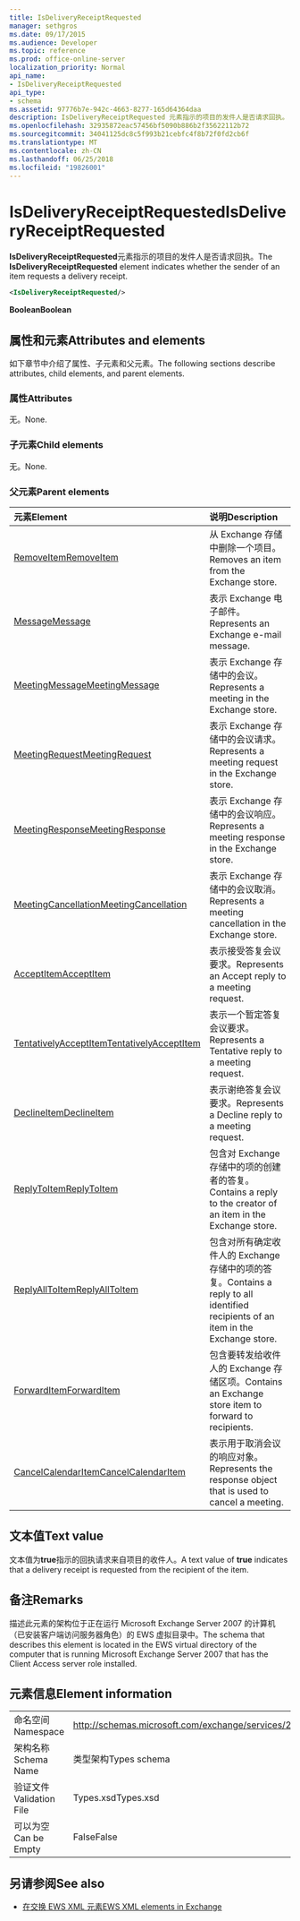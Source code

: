 ```yaml
---
title: IsDeliveryReceiptRequested
manager: sethgros
ms.date: 09/17/2015
ms.audience: Developer
ms.topic: reference
ms.prod: office-online-server
localization_priority: Normal
api_name:
- IsDeliveryReceiptRequested
api_type:
- schema
ms.assetid: 97776b7e-942c-4663-8277-165d64364daa
description: IsDeliveryReceiptRequested 元素指示的项目的发件人是否请求回执。
ms.openlocfilehash: 32935872eac57456bf5090b886b2f35622112b72
ms.sourcegitcommit: 34041125dc8c5f993b21cebfc4f8b72f0fd2cb6f
ms.translationtype: MT
ms.contentlocale: zh-CN
ms.lasthandoff: 06/25/2018
ms.locfileid: "19826001"
---
```

# <a name="isdeliveryreceiptrequested"></a><span data-ttu-id="8b90a-103">IsDeliveryReceiptRequested</span><span class="sxs-lookup"><span data-stu-id="8b90a-103">IsDeliveryReceiptRequested</span></span>

<span data-ttu-id="8b90a-104">**IsDeliveryReceiptRequested**元素指示的项目的发件人是否请求回执。</span><span class="sxs-lookup"><span data-stu-id="8b90a-104">The **IsDeliveryReceiptRequested** element indicates whether the sender of an item requests a delivery receipt.</span></span> 
  
```xml
<IsDeliveryReceiptRequested/>
```

 <span data-ttu-id="8b90a-105">**Boolean**</span><span class="sxs-lookup"><span data-stu-id="8b90a-105">**Boolean**</span></span>
## <a name="attributes-and-elements"></a><span data-ttu-id="8b90a-106">属性和元素</span><span class="sxs-lookup"><span data-stu-id="8b90a-106">Attributes and elements</span></span>

<span data-ttu-id="8b90a-107">如下章节中介绍了属性、子元素和父元素。</span><span class="sxs-lookup"><span data-stu-id="8b90a-107">The following sections describe attributes, child elements, and parent elements.</span></span>
  
### <a name="attributes"></a><span data-ttu-id="8b90a-108">属性</span><span class="sxs-lookup"><span data-stu-id="8b90a-108">Attributes</span></span>

<span data-ttu-id="8b90a-109">无。</span><span class="sxs-lookup"><span data-stu-id="8b90a-109">None.</span></span>
  
### <a name="child-elements"></a><span data-ttu-id="8b90a-110">子元素</span><span class="sxs-lookup"><span data-stu-id="8b90a-110">Child elements</span></span>

<span data-ttu-id="8b90a-111">无。</span><span class="sxs-lookup"><span data-stu-id="8b90a-111">None.</span></span>
  
### <a name="parent-elements"></a><span data-ttu-id="8b90a-112">父元素</span><span class="sxs-lookup"><span data-stu-id="8b90a-112">Parent elements</span></span>

|<span data-ttu-id="8b90a-113">**元素**</span><span class="sxs-lookup"><span data-stu-id="8b90a-113">**Element**</span></span>|<span data-ttu-id="8b90a-114">**说明**</span><span class="sxs-lookup"><span data-stu-id="8b90a-114">**Description**</span></span>|
|:-----|:-----|
|[<span data-ttu-id="8b90a-115">RemoveItem</span><span class="sxs-lookup"><span data-stu-id="8b90a-115">RemoveItem</span></span>](removeitem.md) <br/> |<span data-ttu-id="8b90a-116">从 Exchange 存储中删除一个项目。</span><span class="sxs-lookup"><span data-stu-id="8b90a-116">Removes an item from the Exchange store.</span></span>  <br/> |
|[<span data-ttu-id="8b90a-117">Message</span><span class="sxs-lookup"><span data-stu-id="8b90a-117">Message</span></span>](message-ex15websvcsotherref.md) <br/> |<span data-ttu-id="8b90a-118">表示 Exchange 电子邮件。</span><span class="sxs-lookup"><span data-stu-id="8b90a-118">Represents an Exchange e-mail message.</span></span>  <br/> |
|[<span data-ttu-id="8b90a-119">MeetingMessage</span><span class="sxs-lookup"><span data-stu-id="8b90a-119">MeetingMessage</span></span>](meetingmessage.md) <br/> |<span data-ttu-id="8b90a-120">表示 Exchange 存储中的会议。</span><span class="sxs-lookup"><span data-stu-id="8b90a-120">Represents a meeting in the Exchange store.</span></span>  <br/> |
|[<span data-ttu-id="8b90a-121">MeetingRequest</span><span class="sxs-lookup"><span data-stu-id="8b90a-121">MeetingRequest</span></span>](meetingrequest.md) <br/> |<span data-ttu-id="8b90a-122">表示 Exchange 存储中的会议请求。</span><span class="sxs-lookup"><span data-stu-id="8b90a-122">Represents a meeting request in the Exchange store.</span></span>  <br/> |
|[<span data-ttu-id="8b90a-123">MeetingResponse</span><span class="sxs-lookup"><span data-stu-id="8b90a-123">MeetingResponse</span></span>](meetingresponse.md) <br/> |<span data-ttu-id="8b90a-124">表示 Exchange 存储中的会议响应。</span><span class="sxs-lookup"><span data-stu-id="8b90a-124">Represents a meeting response in the Exchange store.</span></span>  <br/> |
|[<span data-ttu-id="8b90a-125">MeetingCancellation</span><span class="sxs-lookup"><span data-stu-id="8b90a-125">MeetingCancellation</span></span>](meetingcancellation.md) <br/> |<span data-ttu-id="8b90a-126">表示 Exchange 存储中的会议取消。</span><span class="sxs-lookup"><span data-stu-id="8b90a-126">Represents a meeting cancellation in the Exchange store.</span></span>  <br/> |
|[<span data-ttu-id="8b90a-127">AcceptItem</span><span class="sxs-lookup"><span data-stu-id="8b90a-127">AcceptItem</span></span>](acceptitem.md) <br/> |<span data-ttu-id="8b90a-128">表示接受答复会议要求。</span><span class="sxs-lookup"><span data-stu-id="8b90a-128">Represents an Accept reply to a meeting request.</span></span>  <br/> |
|[<span data-ttu-id="8b90a-129">TentativelyAcceptItem</span><span class="sxs-lookup"><span data-stu-id="8b90a-129">TentativelyAcceptItem</span></span>](tentativelyacceptitem.md) <br/> |<span data-ttu-id="8b90a-130">表示一个暂定答复会议要求。</span><span class="sxs-lookup"><span data-stu-id="8b90a-130">Represents a Tentative reply to a meeting request.</span></span>  <br/> |
|[<span data-ttu-id="8b90a-131">DeclineItem</span><span class="sxs-lookup"><span data-stu-id="8b90a-131">DeclineItem</span></span>](declineitem.md) <br/> |<span data-ttu-id="8b90a-132">表示谢绝答复会议要求。</span><span class="sxs-lookup"><span data-stu-id="8b90a-132">Represents a Decline reply to a meeting request.</span></span>  <br/> |
|[<span data-ttu-id="8b90a-133">ReplyToItem</span><span class="sxs-lookup"><span data-stu-id="8b90a-133">ReplyToItem</span></span>](replytoitem.md) <br/> |<span data-ttu-id="8b90a-134">包含对 Exchange 存储中的项的创建者的答复。</span><span class="sxs-lookup"><span data-stu-id="8b90a-134">Contains a reply to the creator of an item in the Exchange store.</span></span>  <br/> |
|[<span data-ttu-id="8b90a-135">ReplyAllToItem</span><span class="sxs-lookup"><span data-stu-id="8b90a-135">ReplyAllToItem</span></span>](replyalltoitem.md) <br/> |<span data-ttu-id="8b90a-136">包含对所有确定收件人的 Exchange 存储中的项的答复。</span><span class="sxs-lookup"><span data-stu-id="8b90a-136">Contains a reply to all identified recipients of an item in the Exchange store.</span></span>  <br/> |
|[<span data-ttu-id="8b90a-137">ForwardItem</span><span class="sxs-lookup"><span data-stu-id="8b90a-137">ForwardItem</span></span>](forwarditem.md) <br/> |<span data-ttu-id="8b90a-138">包含要转发给收件人的 Exchange 存储区项。</span><span class="sxs-lookup"><span data-stu-id="8b90a-138">Contains an Exchange store item to forward to recipients.</span></span>  <br/> |
|[<span data-ttu-id="8b90a-139">CancelCalendarItem</span><span class="sxs-lookup"><span data-stu-id="8b90a-139">CancelCalendarItem</span></span>](cancelcalendaritem.md) <br/> |<span data-ttu-id="8b90a-140">表示用于取消会议的响应对象。</span><span class="sxs-lookup"><span data-stu-id="8b90a-140">Represents the response object that is used to cancel a meeting.</span></span>  <br/> |
   
## <a name="text-value"></a><span data-ttu-id="8b90a-141">文本值</span><span class="sxs-lookup"><span data-stu-id="8b90a-141">Text value</span></span>

<span data-ttu-id="8b90a-142">文本值为**true**指示的回执请求来自项目的收件人。</span><span class="sxs-lookup"><span data-stu-id="8b90a-142">A text value of **true** indicates that a delivery receipt is requested from the recipient of the item.</span></span> 
  
## <a name="remarks"></a><span data-ttu-id="8b90a-143">备注</span><span class="sxs-lookup"><span data-stu-id="8b90a-143">Remarks</span></span>

<span data-ttu-id="8b90a-144">描述此元素的架构位于正在运行 Microsoft Exchange Server 2007 的计算机（已安装客户端访问服务器角色）的 EWS 虚拟目录中。</span><span class="sxs-lookup"><span data-stu-id="8b90a-144">The schema that describes this element is located in the EWS virtual directory of the computer that is running Microsoft Exchange Server 2007 that has the Client Access server role installed.</span></span>
  
## <a name="element-information"></a><span data-ttu-id="8b90a-145">元素信息</span><span class="sxs-lookup"><span data-stu-id="8b90a-145">Element information</span></span>

|||
|:-----|:-----|
|<span data-ttu-id="8b90a-146">命名空间</span><span class="sxs-lookup"><span data-stu-id="8b90a-146">Namespace</span></span>  <br/> |http://schemas.microsoft.com/exchange/services/2006/types  <br/> |
|<span data-ttu-id="8b90a-147">架构名称</span><span class="sxs-lookup"><span data-stu-id="8b90a-147">Schema Name</span></span>  <br/> |<span data-ttu-id="8b90a-148">类型架构</span><span class="sxs-lookup"><span data-stu-id="8b90a-148">Types schema</span></span>  <br/> |
|<span data-ttu-id="8b90a-149">验证文件</span><span class="sxs-lookup"><span data-stu-id="8b90a-149">Validation File</span></span>  <br/> |<span data-ttu-id="8b90a-150">Types.xsd</span><span class="sxs-lookup"><span data-stu-id="8b90a-150">Types.xsd</span></span>  <br/> |
|<span data-ttu-id="8b90a-151">可以为空</span><span class="sxs-lookup"><span data-stu-id="8b90a-151">Can be Empty</span></span>  <br/> |<span data-ttu-id="8b90a-152">False</span><span class="sxs-lookup"><span data-stu-id="8b90a-152">False</span></span>  <br/> |
   
## <a name="see-also"></a><span data-ttu-id="8b90a-153">另请参阅</span><span class="sxs-lookup"><span data-stu-id="8b90a-153">See also</span></span>



- [<span data-ttu-id="8b90a-154">在交换 EWS XML 元素</span><span class="sxs-lookup"><span data-stu-id="8b90a-154">EWS XML elements in Exchange</span></span>](ews-xml-elements-in-exchange.md)

